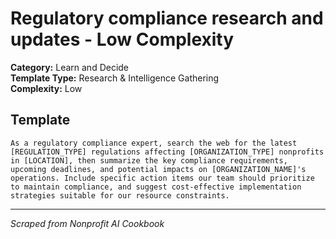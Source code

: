 # Regulatory compliance research and updates - Low Complexity

**Category:** Learn and Decide  
**Template Type:** Research & Intelligence Gathering  
**Complexity:** Low

## Template

```
As a regulatory compliance expert, search the web for the latest [REGULATION_TYPE] regulations affecting [ORGANIZATION_TYPE] nonprofits in [LOCATION], then summarize the key compliance requirements, upcoming deadlines, and potential impacts on [ORGANIZATION_NAME]'s operations. Include specific action items our team should prioritize to maintain compliance, and suggest cost-effective implementation strategies suitable for our resource constraints.
```

---
*Scraped from Nonprofit AI Cookbook*
